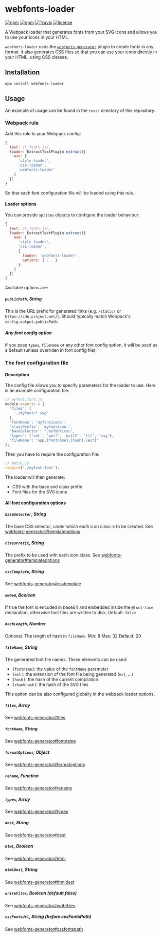 # webfonts-loader

[![npm](https://img.shields.io/npm/v/webfonts-loader.svg?style=flat-square)](https://www.npmjs.com/package/webfonts-loader)
[![npm](https://img.shields.io/npm/dm/webfonts-loader.svg?style=flat-square)](https://www.npmjs.com/package/webfonts-loader)
[![Travis](https://img.shields.io/travis/jeerbl/webfonts-loader.svg?style=flat-square)](https://travis-ci.org/jeerbl/webfonts-loader)
[![license](https://img.shields.io/github/license/jeerbl/webfonts-loader.svg?style=flat-square)](https://github.com/jeerbl/webfonts-loader/blob/master/LICENSE)

A Webpack loader that generates fonts from your SVG icons and allows you to use your icons in your HTML.

`webfonts-loader` uses the [`webfonts-generator`](https://github.com/sunflowerdeath/webfonts-generator) plugin to create fonts in any format. It also generates CSS files so that you can use your icons directly in your HTML, using CSS classes.

## Installation

```
npm install webfonts-loader
```

## Usage

An example of usage can be found in the `test/` directory of this repository.

### Webpack rule

Add this rule to your Webpack config:

```javascript
{
  test: /\.font\.js/,
  loader: ExtractTextPlugin.extract({
    use: [
      'style-loader',
      'css-loader',
      'webfonts-loader'
    ]
  })
}
```

So that each font configuration file will be loaded using this rule.

#### Loader options

You can provide `options` objects to configure the loader behaviour:

```javascript
{
  test: /\.font\.js/,
  loader: ExtractTextPlugin.extract({
    use: [
      'style-loader',
      'css-loader',
      {
        loader: 'webfonts-loader',
        options: { ... }
      }
    ]
  })
}
```

Available options are:

##### `publicPath`, String

This is the URL prefix for generated links (e.g. `/static/` or `https://cdn.project.net/`). Should typically match Webpack's `config.output.publicPath`.

##### Any font config option

If you pass `types`, `fileName` or any other font config option, it will be used as a default (unless overriden in font config file).

### The font configuration file

#### Description

The config file allows you to specify parameters for the loader to use. Here is an example configuration file:

```javascript
// myfont.font.js
module.exports = {
  'files': [
    './myfont/*.svg'
  ],
  'fontName': 'myfonticons',
  'classPrefix': 'myfonticon-',
  'baseSelector': '.myfonticon',
  'types': ['eot', 'woff', 'woff2', 'ttf', 'svg'],
  'fileName': 'app.[fontname].[hash].[ext]'
};
```

Then you have to require the configuration file:

```javascript
// entry.js
require('./myfont.font');
```

The loader will then generate:

* CSS with the base and class prefix
* Font files for the SVG icons

#### All font configuration options

##### `baseSelector`, String

The base CSS selector, under which each icon class is to be created.
See [webfonts-generator#templateoptions](https://github.com/sunflowerdeath/webfonts-generator#templateoptions)

##### `classPrefix`, String

The prefix to be used with each icon class.
See [webfonts-generator#templateoptions](https://github.com/sunflowerdeath/webfonts-generator#templateoptions)

##### `cssTemplate`, String

See [webfonts-generator#csstemplate](https://github.com/sunflowerdeath/webfonts-generator#csstemplate)

##### `embed`, Boolean

If true the font is encoded in base64 and embedded inside the `@font-face` declaration, otherwise font files are written to disk.
Default: `false`

##### `hashLength`, Number

Optional. The length of hash in `fileName`.
Min: 8
Max: 32
Default: 20

##### `fileName`, String

The generated font file names. These elements can be used:

* `[fontname]`: the value of the `fontName` parameter
* `[ext]`: the extension of the font file being generated (`eot`, ...)
* `[hash]`: the hash of the current compilation
* `[chunkhash]`: the hash of the SVG files

This option can be also configured globally in the webpack loader options.

##### `files`, Array

See [webfonts-generator#files](https://github.com/sunflowerdeath/webfonts-generator#files)

##### `fontName`, String

See [webfonts-generator#fontname](https://github.com/sunflowerdeath/webfonts-generator#fontname)

##### `formatOptions`, Object

See [webfonts-generator#formatoptions](https://github.com/sunflowerdeath/webfonts-generator#formatoptions)

##### `rename`, Function

See [webfonts-generator#rename](https://github.com/sunflowerdeath/webfonts-generator#rename)

##### `types`, Array<String>

See [webfonts-generator#types](https://github.com/sunflowerdeath/webfonts-generator#types)

##### `dest`, String

See [webfonts-generator#dest](https://github.com/sunflowerdeath/webfonts-generator#dest)

##### `html`, Boolean

See [webfonts-generator#html](https://github.com/sunflowerdeath/webfonts-generator#html)

##### `htmlDest`, String

See [webfonts-generator#htmldest](https://github.com/sunflowerdeath/webfonts-generator#htmldest)

##### `writeFiles`, Boolean (default false)

See [webfonts-generator#writefiles](https://github.com/sunflowerdeath/webfonts-generator#writefiles)

##### `cssFontsUrl`, String (before cssFontsPath)

See [webfonts-generator#cssfontspath](https://github.com/sunflowerdeath/webfonts-generator#cssfontspath)
